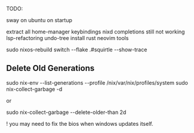 TODO:

sway on ubuntu on startup

extract all home-manager keybindings
nixd completions still not working
lsp-refactoring
undo-tree
install rust neovim tools


sudo nixos-rebuild switch --flake .#squirtle --show-trace

## Delete Old Generations


sudo nix-env --list-generations --profile /nix/var/nix/profiles/system
sudo nix-collect-garbage -d

or

sudo nix-collect-garbage --delete-older-than 2d

! you may need to fix the bios when windows updates itself. 


